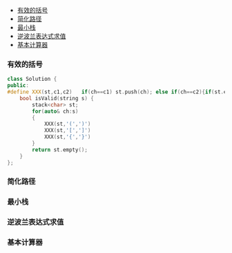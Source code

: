 - [有效的括号](#有效的括号)
- [简化路径](#简化路径)
- [最小栈](#最小栈)
- [逆波兰表达式求值](#逆波兰表达式求值)
- [基本计算器](#基本计算器)

### 有效的括号
``` cpp
class Solution {
public:
#define XXX(st,c1,c2)   if(ch==c1) st.push(ch); else if(ch==c2){if(st.empty()||st.top()!=c1) return false; st.pop(); }
    bool isValid(string s) {
        stack<char> st;
        for(auto& ch:s)
        {
            XXX(st,'(',')')
            XXX(st,'[',']')
            XXX(st,'{','}')
        }
        return st.empty();
    }
};
```
### 简化路径
### 最小栈
### 逆波兰表达式求值
### 基本计算器